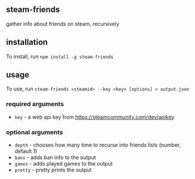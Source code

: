 ## steam-friends
gather info about friends on steam, recursively

## installation
To install, run `npm install -g steam-friends`

## usage
To use, run `steam-friends <steamid> --key <key> [options] > output.json`

### required arguments
- `key` - a web api key from https://steamcommunity.com/dev/apikey

### optional arguments
- `depth` - chooses how many time to recurse into friends lists (number, default 1)
- `bans` - adds ban info to the output
- `games` - adds played games to the output
- `pretty` - pretty prints the output